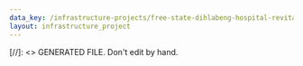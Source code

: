 ```yaml
---
data_key: /infrastructure-projects/free-state-dihlabeng-hospital-revitalisation
layout: infrastructure_project
---
```

[//]: <> GENERATED FILE. Don't edit by hand.